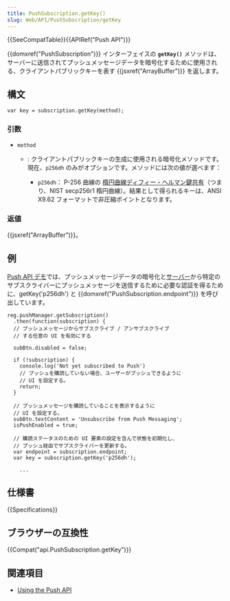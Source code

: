 ```yaml
---
title: PushSubscription.getKey()
slug: Web/API/PushSubscription/getKey
---
```


{{SeeCompatTable}}{{APIRef("Push API")}}

{{domxref("PushSubscription")}} インターフェイスの **`getKey()`** メソッドは、サーバーに送信されてプッシュメッセージデータを暗号化するために使用される、クライアントパブリックキーを表す {{jsxref("ArrayBuffer")}} を返します。

## 構文

```js-nolint
var key = subscription.getKey(method);
```

### 引数

- `method`

  - : クライアントパブリックキーの生成に使用される暗号化メソッドです。現在、`p256dh` のみがオプションです。メソッドには次の値が選べます：

    - `p256dh`： P-256 曲線の [楕円曲線ディフィー・ヘルマン鍵共有](https://ja.wikipedia.org/wiki/%E6%A5%95%E5%86%86%E6%9B%B2%E7%B7%9A%E3%83%87%E3%82%A3%E3%83%95%E3%82%A3%E3%83%BC%E3%83%BB%E3%83%98%E3%83%AB%E3%83%9E%E3%83%B3%E9%8D%B5%E5%85%B1%E6%9C%89)（つまり、NIST secp256r1 楕円曲線）。結果として得られるキーは、ANSI X9.62 フォーマットで非圧縮ポイントとなります。

### 返値

{{jsxref("ArrayBuffer")}}。

## 例

[Push API デモ](https://github.com/chrisdavidmills/push-api-demo/blob/gh-pages/main.js#L51-L116)では、プッシュメッセージデータの暗号化と[サーバー](https://github.com/chrisdavidmills/push-api-demo/blob/gh-pages/server.js)から特定のサブスクライバーにプッシュメッセージを送信するために必要な認証を得るために、getKey('p256dh') と {{domxref("PushSubscription.endpoint")}} を呼び出しています。

```
reg.pushManager.getSubscription()
  .then(function(subscription) {
  // プッシュメッセージからサブスクライブ / アンサブスクライブ
  // する任意の UI を有効にする

  subBtn.disabled = false;

  if (!subscription) {
    console.log('Not yet subscribed to Push')
    // プッシュを購読していない場合、ユーザーがプッシュできるように
    // UI を設定する。
    return;
  }

  // プッシュメッセージを購読していることを表示するように
  // UI を設定する。
  subBtn.textContent = 'Unsubscribe from Push Messaging';
  isPushEnabled = true;

  // 購読ステータスのための UI 要素の設定を含んで状態を初期化し、
  // プッシュ経由でサブスクライバーを更新する。
  var endpoint = subscription.endpoint;
  var key = subscription.getKey('p256dh');

    ...
```

## 仕様書

{{Specifications}}

## ブラウザーの互換性

{{Compat("api.PushSubscription.getKey")}}

## 関連項目

- [Using the Push API](/ja/docs/Web/API/Push_API/Using_the_Push_API)
